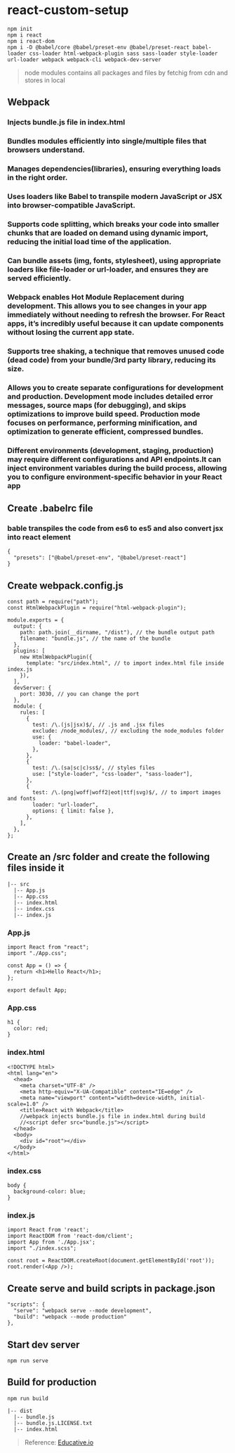 # react-custom-setup

```
npm init
npm i react
npm i react-dom
npm i -D @babel/core @babel/preset-env @babel/preset-react babel-loader css-loader html-webpack-plugin sass sass-loader style-loader url-loader webpack webpack-cli webpack-dev-server
```

> node modules contains all packages and files by fetchig from cdn and stores in local

## Webpack 
### Injects bundle.js file in index.html
### Bundles modules efficiently into single/multiple files that browsers understand.
### Manages dependencies(libraries), ensuring everything loads in the right order.
### Uses loaders like Babel to transpile modern JavaScript or JSX into browser-compatible JavaScript.
### Supports code splitting, which breaks your code into smaller chunks that are loaded on demand using dynamic import, reducing the initial load time of the application.
### Can bundle assets (img, fonts, stylesheet), using appropriate loaders like file-loader or url-loader, and ensures they are served efficiently.
### Webpack enables Hot Module Replacement during development. This allows you to see changes in your app immediately without needing to refresh the browser. For React apps, it’s incredibly useful because it can update components without losing the current app state.
### Supports tree shaking, a technique that removes unused code (dead code) from your bundle/3rd party library, reducing its size.
### Allows you to create separate configurations for development and production. Development mode includes detailed error messages, source maps (for debugging), and skips optimizations to improve build speed. Production mode focuses on performance, performing minification, and optimization to generate efficient, compressed bundles.
### Different environments (development, staging, production) may require different configurations and API endpoints.It can inject environment variables during the build process, allowing you to configure environment-specific behavior in your React app

## Create .babelrc file
### bable transpiles the code from es6 to es5 and also convert jsx into react element
```
{
  "presets": ["@babel/preset-env", "@babel/preset-react"]
}
```

## Create webpack.config.js
```
const path = require("path");
const HtmlWebpackPlugin = require("html-webpack-plugin");

module.exports = {
  output: {
    path: path.join(__dirname, "/dist"), // the bundle output path
    filename: "bundle.js", // the name of the bundle
  },
  plugins: [
    new HtmlWebpackPlugin({
      template: "src/index.html", // to import index.html file inside index.js
    }),
  ],
  devServer: {
    port: 3030, // you can change the port
  },
  module: {
    rules: [
      {
        test: /\.(js|jsx)$/, // .js and .jsx files
        exclude: /node_modules/, // excluding the node_modules folder
        use: {
          loader: "babel-loader",
        },
      },
      {
        test: /\.(sa|sc|c)ss$/, // styles files
        use: ["style-loader", "css-loader", "sass-loader"],
      },
      {
        test: /\.(png|woff|woff2|eot|ttf|svg)$/, // to import images and fonts
        loader: "url-loader",
        options: { limit: false },
      },
    ],
  },
};
```

## Create an /src folder and create the following files inside it
```
|-- src
  |-- App.js
  |-- App.css
  |-- index.html
  |-- index.css
  |-- index.js
```

### App.js
```
import React from "react";
import "./App.css";

const App = () => {
  return <h1>Hello React</h1>;
};

export default App;
```

### App.css
```
h1 {
  color: red;
}
```

### index.html
```
<!DOCTYPE html>
<html lang="en">
  <head>
    <meta charset="UTF-8" />
    <meta http-equiv="X-UA-Compatible" content="IE=edge" />
    <meta name="viewport" content="width=device-width, initial-scale=1.0" />
    <title>React with Webpack</title>
    //webpack injects bundle.js file in index.html during build
    //<script defer src="bundle.js"></script>
  </head>
  <body>
    <div id="root"></div>
  </body>
</html>
```

### index.css
```
body {
  background-color: blue;
}
```

### index.js
```
import React from 'react';
import ReactDOM from 'react-dom/client';
import App from './App.jsx';
import "./index.scss";

const root = ReactDOM.createRoot(document.getElementById('root'));
root.render(<App />);
```

## Create serve and build scripts in package.json
```
"scripts": {
  "serve": "webpack serve --mode development",
  "build": "webpack --mode production"
},
```
## Start dev server
``` 
npm run serve
```

## Build for production
```
npm run build
```
```
|-- dist
  |-- bundle.js
  |-- bundle.js.LICENSE.txt
  |-- index.html
```


> Reference: [Educative.io](https://www.educative.io/answers/how-to-create-a-react-application-with-webpack)
